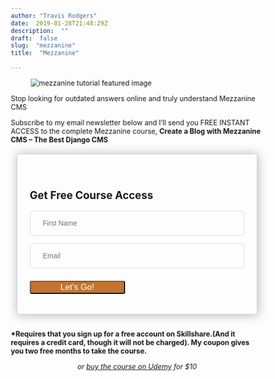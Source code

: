 ```yaml
---
author: "Travis Rodgers"
date:  2019-01-28T21:48:29Z
description:  ""
draft:  false
slug:  "mezzanine"
title:  "Mezzanine"

---
```

<style>
    form.generic-form {
    width: 85%;
    max-width: 600px;
    border: 1px solid #d2d2d2;
    padding: 40px 25px;
    -webkit-box-shadow: 1px 1px 19px #b5b5b5;
    box-shadow: 1px 1px 19px #b5b5b5;
    margin: 20px auto 30px auto;
}

input[type=email], input[type=password], input[type=tel], input[type=text], input[type=url], textarea {
    display: block;
    background: none;
    font: 14px "Merriweather", sans-serif;
    border: 1px solid #ddd;
    padding: 10px 25px;
    height: 50px;
    width: 100%;
    margin-bottom: 15px;
    -webkit-box-sizing: border-box;
    box-sizing: border-box;
    -webkit-transition: all 300ms ease;
    -moz-transition: all 300ms ease;
    -ms-transition: all 300ms ease;
    -o-transition: all 300ms ease;
    transition: all 300ms ease;
    -webkit-border-radius: 5px;
    -moz-border-radius: 5px;
    -ms-border-radius: 5px;
    border-radius: 5px;
}

input[type=submit] {
    width: 190px;
    background: #1ABC9C;
    color: #fff;
    margin-top: 10px;
    -webkit-border-radius: 3px;
    -moz-border-radius: 3px;
    -ms-border-radius: 3px;
    border-radius: 3px;
    -webkit-transition: all 300ms ease;
    -moz-transition: all 300ms ease;
    -ms-transition: all 300ms ease;
    -o-transition: all 300ms ease;
    transition: all 300ms ease;
}
    </style>
<figure style="max-width: 600px;" class="textcenter aligncenter"><img src="https://travis.media/content/images/2019/12/mezzanine-tutorial-image-2.jpg" alt="mezzanine tutorial featured image" /></figure>

<p class="italic-subtitle">Stop looking for outdated answers online and truly understand Mezzanine CMS</p>



<div class="wp-block-column">
<p>Subscribe to my email newsletter below and I’ll send you FREE INSTANT ACCESS to the complete Mezzanine course, <strong>Create a Blog with Mezzanine CMS &#8211; The Best Django CMS</strong></p>

<div id="mc_embed_signup">
<form action="https://media.us15.list-manage.com/subscribe/post?u=f6813488291919f4ea3427452&amp;id=926c758826" method="post" id="mc-embedded-subscribe-form" name="mc-embedded-subscribe-form" class="validate generic-form" target="_blank" novalidate>
    <div id="mc_embed_signup_scroll">
	<h2>Get Free Course Access</h2>
<div class="mc-field-group">
	<label for="mce-FNAME" style="display:none;">First Name </label>
	<input type="text" value="" name="FNAME" class="required" id="mce-FNAME" placeholder="First Name" >
</div>
<div class="mc-field-group">
	<label style="display: none;" for="mce-EMAIL">Email Address </label>
	<input type="email" value="" name="EMAIL" class="required email" id="mce-EMAIL" placeholder="Email">
</div>
<input type="hidden" name="group[6077][8]" value="1">
	<div id="mce-responses" class="clear">
		<div class="response" id="mce-error-response" style="display:none"></div>
		<div class="response" id="mce-success-response" style="display:none"></div>
	</div>    <!-- real people should not fill this in and expect good things - do not remove this or risk form bot signups-->
    <div style="position: absolute; left: -5000px;" aria-hidden="true"><input type="text" name="b_f6813488291919f4ea3427452_926c758826" tabindex="-1" value=""></div>
    <div><input style="background-color:#c4732d; font-size: 17px;" type="submit" value="Let's Go!" name="subscribe" id="mc-embedded-subscribe" class="button"></div>
    </div>
</form>
</div>

<!--End mc_embed_signup-->
			
<p><strong>*Requires that you sign up for a free account on Skillshare.(And it requires a credit card, though it will not be charged). My coupon gives you two free months to take the course.</strong></p>

<p style="text-align:center"><em>or <a href="https://www.udemy.com/create-a-blog-with-mezzanine-cms-the-best-django-cms/?couponCode=MEZZ10" target="_blank" rel="noreferrer noopener" aria-label="buy the course on Udemy (opens in a new tab)">buy the course on Udemy</a> for $10</em></p>
</div>
